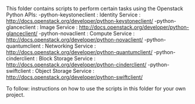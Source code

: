 This folder contains scripts to perform certain tasks using the Openstack Python APIs:
  -python-keystoneclient : Identity Service : http://docs.openstack.org/developer/python-keystoneclient/
  -python-glanceclient : Image Service : http://docs.openstack.org/developer/python-glanceclient/
  -python-novaclient : Compute Service : http://docs.openstack.org/developer/python-novaclient/
  -python-quantumclient : Networking Service : http://docs.openstack.org/developer/python-quantumclient/
  -python-cinderclient : Block Storage Service : http://docs.openstack.org/developer/python-cinderclient/
  -python-swiftclient : Object Storage Service : http://docs.openstack.org/developer/python-swiftclient/

To follow: instructions on how to use the scripts in this folder for your own project.
